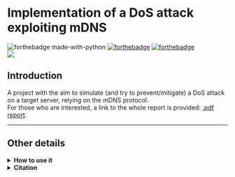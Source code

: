 # Implementation of a DoS attack exploiting mDNS
![forthebadge made-with-python](http://ForTheBadge.com/images/badges/made-with-python.svg)
[![forthebadge](https://forthebadge.com/images/badges/built-by-developers.svg)](https://forthebadge.com)
[![forthebadge](https://forthebadge.com/images/badges/powered-by-responsibility.svg)](https://forthebadge.com)
<br>
![](https://komarev.com/ghpvc/?username=mDNS&color=blueviolet&style=for-the-badge&label=REPO+VIEWS)

## Introduction
A project with the aim to simulate (and try to prevent/mitigate) a DoS attack on a target server, relying on the mDNS protocol. 
<br>
For those who are interested, a link to the whole report is provided: 
[.pdf report](https://drive.google.com/file/d/12v0-ll2ct8fnayhuDUyt1tBUqrDQh2AT/view?usp=sharing).

***
## Other details

<details>
<summary><b>How to use it</b></summary>

```
python3 src/scripton.py -t $TARGET(.local) -rr $RR_TYPE -i $SPOOFED_IP -n $NUM_THREADS 
```

Only ```-t (target)``` is mandatory

</details>

<details>
<summary><b>Citation</b></summary>

Please remember to cite this repository, whenever you have taken some parts, or the whole project.

</details>
